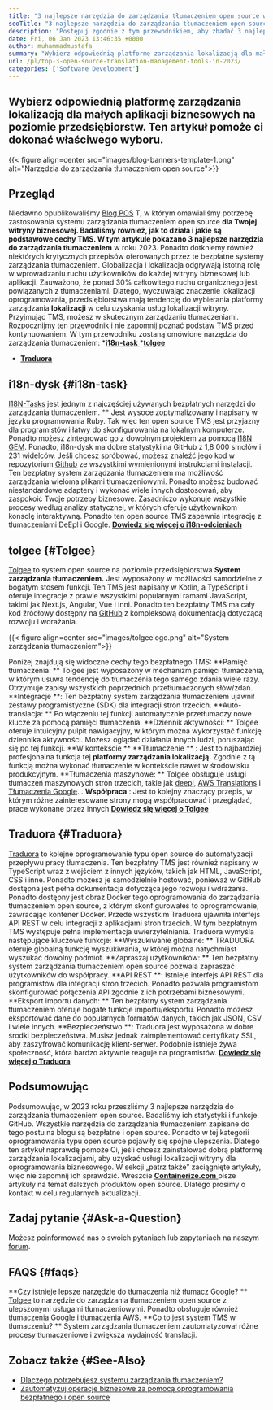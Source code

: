 ```yaml
---
title: "3 najlepsze narzędzia do zarządzania tłumaczeniem open source w 2023" 
seoTitle: "3 najlepsze narzędzia do zarządzania tłumaczeniem open source w 2023" 
description: "Postępuj zgodnie z tym przewodnikiem, aby zbadać 3 najlepsze narzędzia do zarządzania tłumaczeniem open source w 2023 r. Wszystkie 3 TMS są bezpłatne i oferują bogate funkcje do zarządzania lokalizacjami." 
date: Fri, 06 Jan 2023 13:46:35 +0000
author: muhammadmustafa
summary: "Wybierz odpowiednią platformę zarządzania lokalizacją dla małych aplikacji biznesowych na poziomie przedsiębiorstw. Ten artykuł pomoże ci dokonać właściwego wyboru." 
url: /pl/top-3-open-source-translation-management-tools-in-2023/
categories: ['Software Development']
---
```


## Wybierz odpowiednią platformę zarządzania lokalizacją dla małych aplikacji biznesowych na poziomie przedsiębiorstw. Ten artykuł pomoże ci dokonać właściwego wyboru.

{{< figure align=center src="images/blog-banners-template-1.png" alt="Narzędzia do zarządzania tłumaczeniem open source">}}


## Przegląd
Niedawno opublikowaliśmy [Blog POS][1] T, w którym omawialiśmy potrzebę zastosowania systemu zarządzania tłumaczeniem open source **dla Twojej witryny biznesowej. Badaliśmy również, jak to działa i jakie są podstawowe cechy TMS. W tym artykule pokazano 3 najlepsze narzędzia do zarządzania tłumaczeniem**  w roku 2023. Ponadto dotkniemy również niektórych krytycznych przepisów oferowanych przez te bezpłatne systemy zarządzania tłumaczeniem.
Globalizacja i lokalizacja odgrywają istotną rolę w wprowadzaniu ruchu użytkowników do każdej witryny biznesowej lub aplikacji. Zauważono, że ponad 30% całkowitego ruchu organicznego jest powiązanych z tłumaczeniami. Dlatego, wyczuwając znaczenie lokalizacji oprogramowania, przedsiębiorstwa mają tendencję do wybierania platformy zarządzania **lokalizacji**  w celu uzyskania usług lokalizacji witryny. Przyjmując TMS, możesz w skutecznym zarządzaniu tłumaczeniami. Rozpocznijmy ten przewodnik i nie zapomnij poznać [podstaw][1] TMS przed kontynuowaniem.
W tym przewodniku zostaną omówione narzędzia do zarządzania tłumaczeniem:
  *[**i18n-task** ][2]
  *[**tolgee** ][3]
  * **[Traduora][4]**

## i18n-dysk   {#i18n-task}
[I18N-Tasks][5] jest jednym z najczęściej używanych bezpłatnych narzędzi do zarządzania tłumaczeniem. ** Jest wysoce zoptymalizowany i napisany w języku programowania Ruby. Tak więc ten open source TMS jest przyjazny dla programistów i łatwy do skonfigurowania na lokalnym komputerze. Ponadto możesz zintegrować go z dowolnym projektem za pomocą [I18N GEM][6]. Ponadto, i18n-dysk ma dobre statystyki na GitHub z 1,8 000 smołów i 231 widelców.
Jeśli chcesz spróbować, możesz znaleźć jego kod w repozytorium [Github][7] ze wszystkimi wymienionymi instrukcjami instalacji. Ten bezpłatny system zarządzania tłumaczeniem ma możliwość zarządzania wieloma plikami tłumaczeniowymi. Ponadto możesz budować niestandardowe adaptery i wykonać wiele innych dostosowań, aby zaspokoić Twoje potrzeby biznesowe. Zasadniczo wykonuje wszystkie procesy według analizy statycznej, w których oferuje użytkownikom konsolę interaktywną. Ponadto ten open source TMS zapewnia integrację z tłumaczeniami DeEpl i Google.
**[Dowiedz się więcej o i18n-odcieniach][5]**

## **tolgee** {#Tolgee}
[Tolgee][8] to system open source na poziomie przedsiębiorstwa **System zarządzania tłumaczeniem.**  Jest wyposażony w możliwości samodzielne z bogatym stosem funkcji. Ten TMS jest napisany w Kotlin, a TypeScript i oferuje integracje z prawie wszystkimi popularnymi ramami JavaScript, takimi jak Next.js, Angular, Vue i inni. Ponadto ten bezpłatny TMS ma cały kod źródłowy dostępny na [GitHub][9] z kompleksową dokumentacją dotyczącą rozwoju i wdrażania.

{{< figure align=center src="images/tolgeelogo.png" alt="System zarządzania tłumaczeniem">}}

Poniżej znajdują się widoczne cechy tego bezpłatnego TMS:
**Pamięć tłumaczenia: ** Tolgee jest wyposażony w mechanizm pamięci tłumaczenia, w którym usuwa tendencję do tłumaczenia tego samego zdania wiele razy. Otrzymuje zapisy wszystkich poprzednich przetłumaczonych słów/zdań.
**Integracje **: Ten bezpłatny system zarządzania tłumaczeniem ujawnił zestawy programistyczne (SDK) dla integracji stron trzecich.
**Auto-translacja: ** Po włączeniu tej funkcji automatycznie przetłumaczy nowe klucze za pomocą pamięci tłumaczenia.
**Dziennik aktywności: ** Tolgee oferuje intuicyjny pulpit nawigacyjny, w którym można wykorzystać funkcję dziennika aktywności. Możesz oglądać działania innych ludzi, poruszając się po tej funkcji.
**W kontekście ** **Tłumaczenie ** : Jest to najbardziej profesjonalna funkcja tej  **platformy zarządzania lokalizacją.**   Zgodnie z tą funkcją można wykonać tłumaczenie w kontekście nawet w środowisku produkcyjnym.
**Tłumaczenia maszynowe: ** Tolgee obsługuje usługi tłumaczeń maszynowych stron trzecich, takie jak [deepl][10], [AWS Translations][11] i [Tłumaczenia Google][12].
. **Współpraca** : Jest to kolejny znaczący przepis, w którym różne zainteresowane strony mogą współpracować i przeglądać, prace wykonane przez innych
[**Dowiedz się więcej o Tolgee** ][8]

## **Traduora** {#Traduora}
[Traduora][13] to kolejne oprogramowanie typu open source do automatyzacji przepływu pracy tłumaczenia. Ten bezpłatny TMS jest również napisany w TypeScript wraz z wejściem z innych języków, takich jak HTML, JavaScript, CSS i inne. Ponadto możesz je samodzielnie hostować, ponieważ w GitHub dostępna jest pełna dokumentacja dotycząca jego rozwoju i wdrażania. Ponadto dostępny jest obraz Docker tego oprogramowania do zarządzania tłumaczeniem open source, z którym skonfigurowałeś to oprogramowanie, zawracając kontener Docker.
Przede wszystkim Traduora ujawniła interfejs API REST w celu integracji z aplikacjami stron trzecich. W tym bezpłatnym TMS występuje pełna implementacja uwierzytelniania.
Traduora wymyśla następujące kluczowe funkcje:
**Wyszukiwanie globalne: ** TRADUORA oferuje globalną funkcję wyszukiwania, w której można natychmiast wyszukać dowolny podmiot.
**Zapraszaj użytkowników: ** Ten bezpłatny system zarządzania tłumaczeniem open source pozwala zapraszać użytkowników do współpracy.
**API REST **: Istnieje interfejs API REST dla programistów dla integracji stron trzecich. Ponadto pozwala programistom skonfigurować połączenia API zgodnie z ich potrzebami biznesowymi.
**Eksport importu danych: ** Ten bezpłatny system zarządzania tłumaczeniem oferuje bogate funkcje importu/eksportu. Ponadto możesz eksportować dane do popularnych formatów danych, takich jak JSON, CSV i wiele innych.
**Bezpieczeństwo **: Traduora jest wyposażona w dobre środki bezpieczeństwa. Musisz jednak zaimplementować certyfikaty SSL, aby zaszyfrować komunikację klient-serwer.
Podobnie istnieje żywa społeczność, która bardzo aktywnie reaguje na programistów.
**[Dowiedz się więcej o Traduora][13]**

## Podsumowując
Podsumowując, w 2023 roku przeszliśmy 3 najlepsze narzędzia do zarządzania tłumaczeniem open source. Badaliśmy ich statystyki i funkcje GitHub. Wszystkie narzędzia do zarządzania tłumaczeniem zapisane do tego postu na blogu są bezpłatne i open source. Ponadto w tej kategorii oprogramowania typu open source pojawiły się spójne ulepszenia. Dlatego ten artykuł naprawdę pomoże Ci, jeśli chcesz zainstalować dobrą platformę zarządzania lokalizacjami, aby uzyskać usługi lokalizacji witryny dla oprogramowania biznesowego. W sekcji „patrz także” zaciągnięte artykuły, więc nie zapomnij ich sprawdzić.
Wreszcie [**Containerize.com** ][14] pisze artykuły na temat dalszych produktów open source. Dlatego prosimy o kontakt w celu regularnych aktualizacji.

## Zadaj pytanie   {#Ask-a-Question}
Możesz poinformować nas o swoich pytaniach lub zapytaniach na naszym [forum][15].

## FAQS   {#faqs}
**Czy istnieje lepsze narzędzie do tłumaczenia niż tłumacz Google? **
[Tolgee][8] to narzędzie do zarządzania tłumaczeniem open source z ulepszonymi usługami tłumaczeniowymi. Ponadto obsługuje również tłumaczenia Google i tłumaczenia AWS.
**Co to jest system TMS w tłumaczeniu? **
System zarządzania tłumaczeniem zautomatyzował różne procesy tłumaczeniowe i zwiększa wydajność translacji.

## Zobacz także   {#See-Also}
  * [Dlaczego potrzebujesz systemu zarządzania tłumaczeniem?][1]
  * [Zautomatyzuj operacje biznesowe za pomocą oprogramowania bezpłatnego i open source][16]

  
[1]: https://blog.containerize.com/software-development/why-do-you-need-a-translation-management-system/
[2]: #i18n-tasks
[3]: #Tolgee
[4]: #Traduora
[5]: https://glebm.github.io/i18n-tasks/
[6]: https://github.com/svenfuchs/i18n
[7]: https://github.com/glebm/i18n-tasks
[8]: https://tolgee.io/
[9]: https://github.com/tolgee/tolgee-platform
[10]: https://www.deepl.com/en/translator
[11]: https://aws.amazon.com/translate/
[12]: https://translate.google.com/
[13]: https://traduora.co/
[14]: https://www.containerize.com/
[15]: https://forum.containerize.com/
[16]: https://blog.containerize.com/blogging/automate-business-operations-using-open-source-software/
